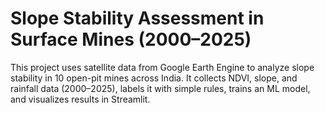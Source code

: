 
# Slope Stability Assessment in Surface Mines (2000–2025)
This project uses satellite data from Google Earth Engine to analyze slope stability in 10 open-pit mines across India.
It collects NDVI, slope, and rainfall data (2000–2025), labels it with simple rules, trains an ML model, and visualizes results in Streamlit.
